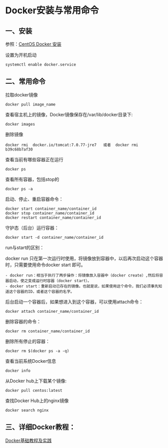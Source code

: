 # Docker安装与常用命令
## 一、安装
参照：[CentOS Docker 安装](http://www.runoob.com/docker/centos-docker-install.html)

设置为开机启动
```
systemctl enable docker.service
```

## 二、常用命令
拉取docker镜像

```
docker pull image_name
```

查看宿主机上的镜像，Docker镜像保存在/var/lib/docker目录下:

```
docker images
```

删除镜像

```
docker rmi  docker.io/tomcat:7.0.77-jre7   或者  docker rmi b39c68b7af30
```

查看当前有哪些容器正在运行

```
docker ps
```

查看所有容器，包括stop的

```
docker ps -a
```

启动、停止、重启容器命令：

```
docker start container_name/container_id
docker stop container_name/container_id
docker restart container_name/container_id
```

守护态（后台）运行容器：

```
docker start -d container_name/container_id
```

run与start的区别：

docker run 只在第一次运行时使用，将镜像放到容器中，以后再次启动这个容器时，只需要使用命令docker start 即可。
    
    - docker run：相当于执行了两步操作：将镜像放入容器中（docker create）,然后将容器启动，使之变成运行时容器（docker start）。
    - docker start：重新启动已存在的镜像。也就是说，如果使用这个命令，我们必须事先知道这个容器的ID，或者这个容器的名字。

后台启动一个容器后，如果想进入到这个容器，可以使用attach命令：

```
docker attach container_name/container_id
```

删除容器的命令：

```
docker rm container_name/container_id
```

删除所有停止的容器：

```
docker rm $(docker ps -a -q)
```

查看当前系统Docker信息

```
docker info
```

从Docker hub上下载某个镜像:

```
docker pull centos:latest
```

查找Docker Hub上的nginx镜像

```
docker search nginx
```

## 三、详细Docker教程：
[Docker基础教程及实践](https://blog.csdn.net/column/details/12885.html)
